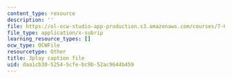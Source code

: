 ```yaml
---
content_type: resource
description: ''
file: https://ol-ocw-studio-app-production.s3.amazonaws.com/courses/7-016-introductory-biology-fall-2018/daa1cb3052545cfebc9b52ac9644b459_68KXOYTc1mk.vtt
file_type: application/x-subrip
learning_resource_types: []
ocw_type: OCWFile
resourcetype: Other
title: 3play caption file
uid: daa1cb30-5254-5cfe-bc9b-52ac9644b459
---
```

